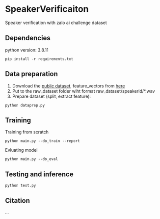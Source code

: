 # SpeakerVerificaiton
Speaker verification with zalo ai challenge dataset
## Dependencies
python version: 3.8.11
```
pip install -r requirements.txt
```

## Data preparation
1. Download the [public dataset](https://dl.challenge.zalo.ai/voice-verification/data/Train-Test-Data_v2.zip), feature_vectors from [here](https://drive.google.com/drive/folders/1aupNXUi1F17xbtrsvJmf0ABIbRyE0qQc?usp=sharing)
2. Put to the raw_dataset folder wiht format raw_dataset/speakerid/*.wav
3. Prepare dataset (split, extract feature):
```
python dataprep.py
```

## Training
Training from scratch
```
python main.py --do_train --report
```
Evluating model
```
python main.py --do_eval
```

## Testing and inference
```
python test.py
```

## Citation
...
